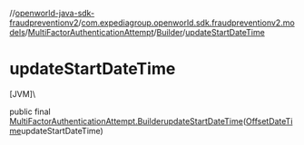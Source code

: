 //[openworld-java-sdk-fraudpreventionv2](../../../../index.md)/[com.expediagroup.openworld.sdk.fraudpreventionv2.models](../../index.md)/[MultiFactorAuthenticationAttempt](../index.md)/[Builder](index.md)/[updateStartDateTime](update-start-date-time.md)

# updateStartDateTime

[JVM]\

public final [MultiFactorAuthenticationAttempt.Builder](index.md)[updateStartDateTime](update-start-date-time.md)([OffsetDateTime](https://docs.oracle.com/javase/8/docs/api/java/time/OffsetDateTime.html)updateStartDateTime)
